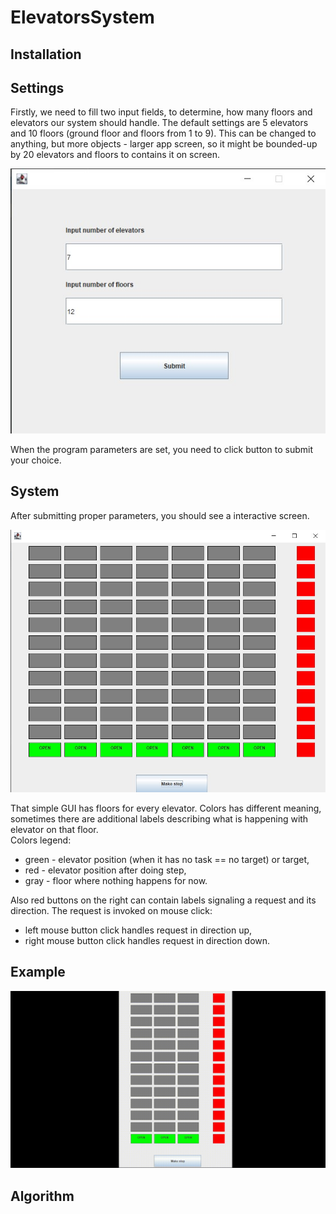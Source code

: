 # ElevatorsSystem

## Installation

## Settings

Firstly, we need to fill two input fields, to determine, how many floors and elevators our system should handle. 
The default settings are 5 elevators and 10 floors (ground floor and floors from 1 to 9). 
This can be changed to anything, but more objects - larger app screen, so it might be bounded-up by 20 elevators and floors to contains it on screen.  

![settings](/images/settings.jpg)

When the program parameters are set, you need to click button to submit your choice.

## System

After submitting proper parameters, you should see a interactive screen.

![elevators_init](/images/app_start.jpg)

That simple GUI has floors for every elevator. Colors has different meaning, sometimes there are additional labels describing what is happening with elevator on that floor.  
Colors legend:
- green - elevator position (when it has no task == no target) or target,
- red - elevator position after doing step,
- gray - floor where nothing happens for now.  

Also red buttons on the right can contain labels signaling a request and its direction.
The request is invoked on mouse click:
- left mouse button click handles request in direction up,
- right mouse button click handles request in direction down.

## Example

![animation](/images/animation.gif)

## Algorithm

